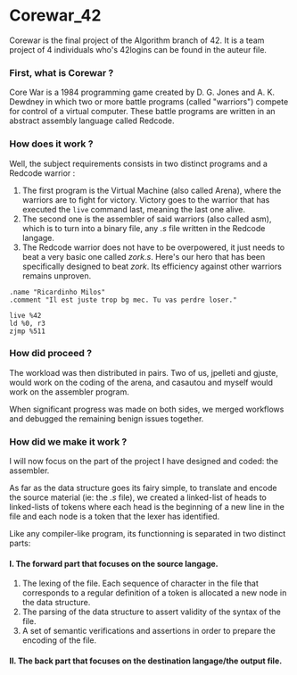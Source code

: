 # Corewar_42

Corewar is the final project of the Algorithm branch of 42. It is a team project of 4 individuals who's 42logins can be found in the auteur file.

### First, what is Corewar ?

Core War is a 1984 programming game created by D. G. Jones and A. K. Dewdney in which two or more battle programs (called "warriors") compete for control of a virtual computer. These battle programs are written in an abstract assembly language called Redcode.

### How does it work ?

Well, the subject requirements consists in two distinct programs and a Redcode warrior :

1. The first program is the Virtual Machine (also called Arena), where the warriors are to fight for victory. Victory goes to the warrior that has executed the `live` command last, meaning the last one alive.
2. The second one is the assembler of said warriors (also called asm), which is to turn into a binary file, any *.s* file written in the Redcode langage.
3. The Redcode warrior does not have to be overpowered, it just needs to beat a very basic one called *zork.s*. Here's our hero that has been specifically designed to beat *zork*. Its efficiency against other warriors remains unproven.

```Redcode
.name "Ricardinho Milos"
.comment "Il est juste trop bg mec. Tu vas perdre loser."

live %42
ld %0, r3
zjmp %511
```

### How did proceed ?

The workload was then distributed in pairs. Two of us, jpelleti and gjuste, would work on the coding of the arena, and casautou and myself would work on the assembler program.

When significant progress was made on both sides, we merged workflows and debugged the remaining benign issues together.

### How did we make it work ?

I will now focus on the part of the project I have designed and coded: the assembler.

As far as the data structure goes its fairy simple, to translate and encode the source material (ie: the *.s* file), we created a linked-list of heads to linked-lists of tokens where each head is the beginning of a new line in the file and each node is a token that the lexer has identified.

Like any compiler-like program, its functionning is separated in two distinct parts:
#### I. The forward part that focuses on the source langage.
1. The lexing of the file. Each sequence of character in the file that corresponds to a regular definition of a token is allocated a new node in the data structure.
2. The parsing of the data structure to assert validity of the syntax of the file.
3. A set of semantic verifications and assertions in order to prepare the encoding of the file. 

#### II. The back part that focuses on the destination langage/the output file.
